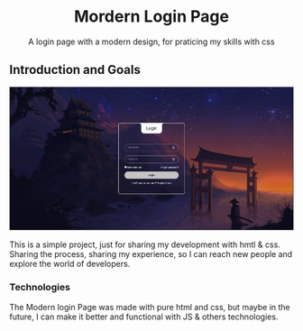 <h1 align="center"> Mordern Login Page </h1>
<p align="center"> A login page with a modern design, for praticing my skills with css </p>

## Introduction and Goals

![Screenshot of how the project looks like](/Modern%20Login%20Page%20image.png)

This is a simple project, just for sharing my development with hmtl & css. Sharing the process, sharing my experience, so I can reach new people and explore the world of developers. 

### Technologies 

The Modern login Page was made with pure html and css, but maybe in the future, I can make it better and functional with JS & others technologies.
